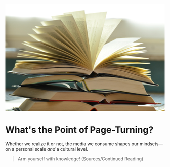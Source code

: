 ![Open Book](https://github.com/MMOG77/01-My-Blog/blob/master/Boox.jpeg)
# What's the Point of Page-Turning?

Whether we realize it or not, the media we consume shapes our mindsets&mdash;on a personal scale *and* a cultural level.

> Arm yourself with knowledge! (Sources/Continued Reading)
>
>
>
